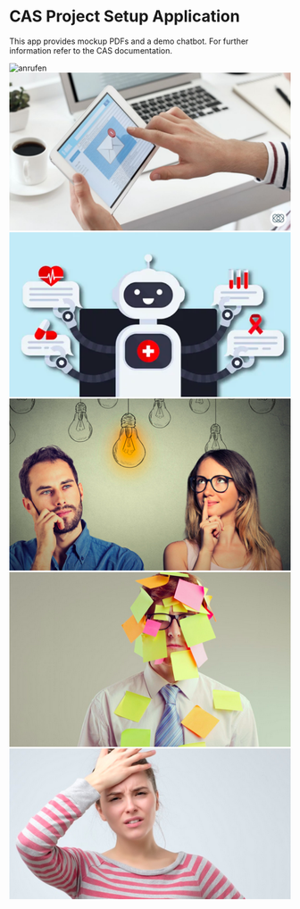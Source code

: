 # CAS Project Setup Application

This app provides mockup PDFs and a demo chatbot. For further information refer to the CAS documentation.

![anrufen]()
![shop-image](https://github.com/kllokfjo/Variante-A/blob/main/templates/email.jpg?raw=true)
![chatbot](https://github.com/kllokfjo/Variante-A/blob/main/templates/Bildschirmfoto%202024-04-13%20um%2000.27.52.png?raw=true)
![carousel1](https://github.com/kllokfjo/Variante-A/blob/main/templates/vergesslich.1.png?raw=true)
![carousel2](https://github.com/kllokfjo/Variante-A/blob/main/templates/vergesslich.2.png?raw=true)
![carousel3](https://github.com/kllokfjo/Variante-A/blob/main/templates/vergesslich.3.png?raw=true)

